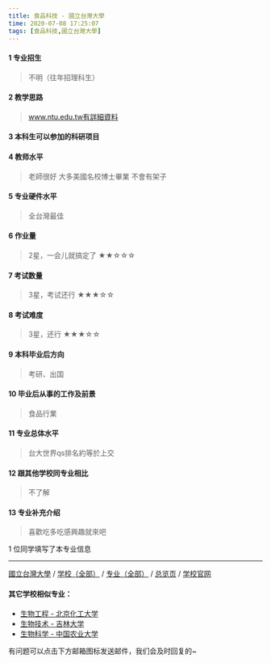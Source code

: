 ```yaml
---
title: 食品科技 - 國立台灣大學
time: 2020-07-08 17:25:07
tags: [食品科技,國立台灣大學]
---
```

#### 1 专业招生
> 不明（往年招理科生）  


#### 2 教学思路
> www.ntu.edu.tw有詳細資料


#### 3 本科生可以参加的科研项目
>  


#### 4 教师水平
> 老師很好 大多美國名校博士畢業 不會有架子


#### 5 专业硬件水平
> 全台灣最佳


#### 6 作业量
> 2星，一会儿就搞定了
★★☆☆☆


#### 7 考试数量
> 3星，考试还行
★★★☆☆


#### 8 考试难度
> 3星，还行
★★★☆☆



#### 9 本科毕业后方向
> 考研、出国


#### 10 毕业后从事的工作及前景
> 食品行業


#### 11 专业总体水平
> 台大世界qs排名約等於上交


#### 12 跟其他学校同专业相比
> 不了解


#### 13 专业补充介绍
> 喜歡吃多吃感興趣就來吧

1 位同学填写了本专业信息
***
[國立台灣大學](https://univgo.github.io/2020/07/08/國立台灣大學) / [学校（全部）](https://univgo.github.io/2020/07/09/学校汇总页) / [专业（全部）](https://univgo.github.io/2020/07/09/专业汇总页) / [总览页](https://univgo.github.io/2020/07/09/总览) / [学校官网](https://www.ntu.edu.tw/)

#### 其它学校相似专业：
- [生物工程 - 北京化工大学](https://univgo.github.io/2020/07/08/生物工程%20-%20北京化工大学)
- [生物技术 - 吉林大学](https://univgo.github.io/2020/07/08/生物技术%20-%20吉林大学)
- [生物科学 - 中国农业大学](https://univgo.github.io/2020/07/08/生物科学%20-%20中国农业大学)


有问题可以点击下方邮箱图标发送邮件，我们会及时回复的~
